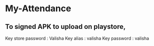 # My-Attendance

## To signed APK to upload on playstore,
Key store password : Valisha
Key alias : valisha
Key password : valisha
